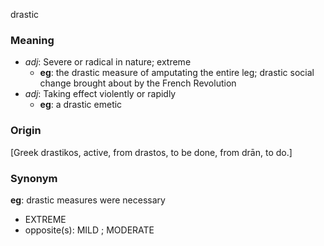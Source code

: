 drastic
### Meaning
+ _adj_: Severe or radical in nature; extreme
	+ __eg__: the drastic measure of amputating the entire leg; drastic social change brought about by the French Revolution
+ _adj_: Taking effect violently or rapidly
	+ __eg__: a drastic emetic

### Origin

[Greek drastikos, active, from drastos, to be done, from drān, to do.]

### Synonym

__eg__: drastic measures were necessary

+ EXTREME
+ opposite(s): MILD ; MODERATE


